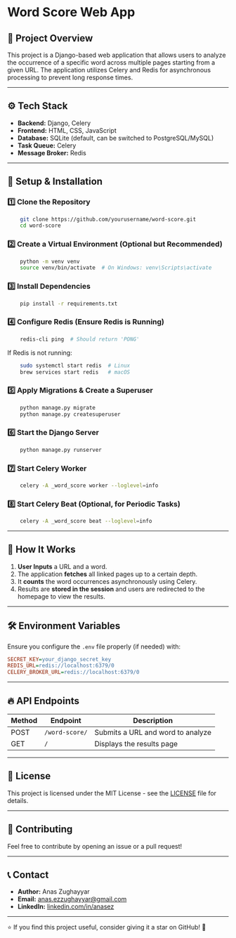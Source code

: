 # Word Score Web App

## 📌 Project Overview
This project is a Django-based web application that allows users to analyze the occurrence of a specific word across multiple pages starting from a given URL. The application utilizes Celery and Redis for asynchronous processing to prevent long response times.

---

## ⚙️ Tech Stack
- **Backend:** Django, Celery
- **Frontend:** HTML, CSS, JavaScript
- **Database:** SQLite (default, can be switched to PostgreSQL/MySQL)
- **Task Queue:** Celery
- **Message Broker:** Redis

---

## 🚀 Setup & Installation

### 1️⃣ Clone the Repository
```sh
    git clone https://github.com/yourusername/word-score.git
    cd word-score
```

### 2️⃣ Create a Virtual Environment (Optional but Recommended)
```sh
    python -m venv venv
    source venv/bin/activate  # On Windows: venv\Scripts\activate
```

### 3️⃣ Install Dependencies
```sh
    pip install -r requirements.txt
```

### 4️⃣ Configure Redis (Ensure Redis is Running)
```sh
    redis-cli ping  # Should return 'PONG'
```
If Redis is not running:
```sh
    sudo systemctl start redis  # Linux
    brew services start redis   # macOS
```

### 5️⃣ Apply Migrations & Create a Superuser
```sh
    python manage.py migrate
    python manage.py createsuperuser
```

### 6️⃣ Start the Django Server
```sh
    python manage.py runserver
```

### 7️⃣ Start Celery Worker
```sh
    celery -A _word_score worker --loglevel=info
```

### 8️⃣ Start Celery Beat (Optional, for Periodic Tasks)
```sh
    celery -A _word_score beat --loglevel=info
```

---

## 📌 How It Works
1. **User Inputs** a URL and a word.
2. The application **fetches** all linked pages up to a certain depth.
3. It **counts** the word occurrences asynchronously using Celery.
4. Results are **stored in the session** and users are redirected to the homepage to view the results.

---

## 🛠 Environment Variables
Ensure you configure the `.env` file properly (if needed) with:
```ini
SECRET_KEY=your_django_secret_key
REDIS_URL=redis://localhost:6379/0
CELERY_BROKER_URL=redis://localhost:6379/0
```

---

## 🔥 API Endpoints
| Method | Endpoint        | Description                     |
|--------|----------------|---------------------------------|
| POST   | `/word-score/` | Submits a URL and word to analyze |
| GET    | `/`            | Displays the results page |

---

## 📜 License
This project is licensed under the MIT License - see the [LICENSE](LICENSE) file for details.

---

## 🤝 Contributing
Feel free to contribute by opening an issue or a pull request!

---

## 📞 Contact
- **Author:** Anas Zughayyar  
- **Email:** anas.ezzughayyar@gmail.com  
- **LinkedIn:** [linkedin.com/in/anasez](https://www.linkedin.com/in/anasez)

---

⭐️ If you find this project useful, consider giving it a star on GitHub! 🚀

